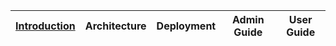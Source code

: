 | [Introduction]("http://gooogle.es")  | Architecture | Deployment  | Admin Guide | User Guide  | 
| ------------- | ------------- | ------------- | ------------- | ------------- |




